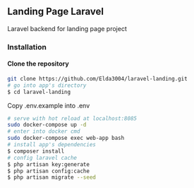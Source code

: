 ## Landing Page Laravel

Laravel backend for landing page project

### Installation

####  Clone the repository

``` bash
git clone https://github.com/Elda3004/laravel-landing.git
# go into app's directory
$ cd laravel-landing
```
Copy .env.example into .env

``` bash
# serve with hot reload at localhost:8085
sudo docker-compose up -d
# enter into docker cmd
sudo docker-compose exec web-app bash
# install app's dependencies
$ composer install
# config laravel cache
$ php artisan key:generate
$ php artisan config:cache
$ php artisan migrate --seed
```
